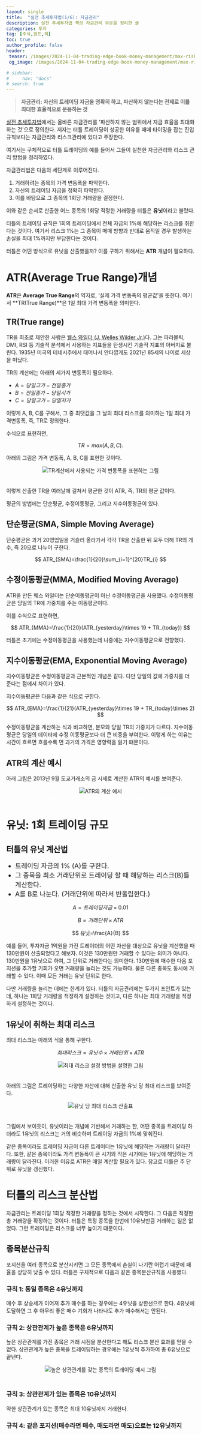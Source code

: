 ```yaml
---
layout: single
title:  "실전 추세투자법(1/6): 자금관리"
description: 실전 추세투자법 책의 자금관리 부분을 정리한 글
categories: 투자
tag: [주식,퀀트,책]
toc: true
author_profile: false
header:
 teaser: /images/2024-11-04-trading-edge-book-money-management/max-risk.webp
 og_image: /images/2024-11-04-trading-edge-book-money-management/max-risk.webp

# sidebar:
#     nav: "docs"
# search: true
---
```

> **자금관리: 자신의 트레이딩 자금을 명확히 하고, 파산하지 않는다는 전제로 이를 최대한 효율적으로 운용하는 것**

[실전 추세투자법](/투자/trading-edge-book)에서는 올바른 자금관리를 '파산하지 않는 범위에서 자금 효율을 최대화하는 것'으로 정의한다. 저자는 터틀 트레이딩이 성공한 이유를 매매 타이밍을 잡는 진입규칙보다는 자금관리와 리스크관리에 있다고 주장한다.

여기서는 구체적으로 터틀 트레이딩의 예를 들어서 그들이 실천한 자금관리와 리스크 관리 방법을 정리하였다.

자금관리법은 다음의 세단계로 이루어진다.
1. 거래하려는 종목의 가격 변동폭을 파악한다.
2. 자신의 트레이딩 자금을 정확히 파악한다.
3. 이를 바탕으로 그 종목의 1회당 거래량을 결정한다.

이와 같은 순서로 산출한 어느 종목의 1회당 적정한 거래량을 터틀은 **유닛**이라고 불렀다. 

터틀의 트레이딩 규칙은 1회의 트레이딩에서 전체 자금의 1%에 해당하는 리스크를 취한다는 것이다. 여기서 리스크 1%는 그 종목이 매매 방향과 반대로 움직일 경우 발생하는 손실을 최대 1%까지만 부담한다는 것이다.

터틀은 어떤 방식으로 유닛을 산출했을까? 이를 구하기 위해서는 **ATR** 개념이 필요하다.

# ATR(Average True Range)개념
**ATR**은 **Average True Range**의 약자로, '실제 가격 변동폭의 평균값'을 뜻한다. 여기서 **TR(True Range)**은 1일 최대 가격 변동폭을 의미한다.

## TR(True range)
TR을 최초로 제안한 사람은 [웰스 와일더 (J. Welles Wilder Jr.)]((https://en.wikipedia.org/wiki/J._Welles_Wilder_Jr.))다. 그는 파라볼릭, DMI, RSI 등 기술적 분석에서 사용하는 지표들을 탄생시킨 기술적 지표의 아버지로 불린다. 1935년 미국의 테네시주에서 태어나서 안타깝게도 2021년 85세의 나이로 세상을 떠났다.

TR의 계산에는 아래의 세가지 변동폭이 필요하다.

- $A = 당일고가 - 전일종가$
- $B = 전일종가 - 당일시가$
- $C = 당일고가 - 당일저가$

이렇게 A, B, C를 구해서, 그 중 최댓값을 그 날의 최대 리스크를 의미하는 1일 최대 가격변동폭, 즉, TR로 정의한다.

수식으로 표현하면,

$$
TR=max(A,B,C).
$$

아래의 그림은 가격 변동폭, A, B, C를 표현한 것이다.

<p align="center">   
    <img src="/images/2024-11-04-trading-edge-book-money-management/TR-concept.webp" alt="TR계산에서 사용되는 가격 변동폭을 표현하는 그림">
    <br>
   <span style="font-style: italic; color: #FFFFFF;">Fig. 1 TR계산의 가격 변동폭 A,B,C (출처: 실전 추세투자법) </span>
</p>

이렇게 산출한 TR을 여러날에 걸쳐서 평균한 것이 ATR, 즉, TR의 평균 값이다.

평균의 방법에는 단순평균, 수정이동평균, 그리고 지수이동평균이 있다.

## 단순평균(SMA, Simple Moving Average)
단순평균은 과거 20영업일을 거슬러 올라가서 각각 TR을 산출한 뒤 모두 더해 TR의 개수, 즉 20으로 나누어 구한다.

$$
ATR_{SMA}=\frac{1}{20}\sum_{i=1}^{20}TR_{i}
$$

## 수정이동평균(MMA, Modified Moving Average)
ATR을 만든 웨스 와일더는 단순이동평균이 아닌 수정이동평균을 사용했다. 수정이동평균은 당일의 TR에 가중치를 주는 이동평균이다. 

이를 수식으로 표현하면,

$$
ATR_{MMA}=\frac{1}{20}(ATR_{yesterday}\times 19 + TR_{today})
$$

터틀은 초기에는 수정이동평균을 사용했는데 나중에는 지수이동평균으로 전향했다.

## 지수이동평균(EMA, Exponential Moving Average)
지수이동평균은 수정이동평균과 근본적인 개념은 같다. 다만 당일의 값에 가중치를 더 준다는 점에서 차이가 있다.

지수이동평균은 다음과 같은 식으로 구한다.

$$
ATR_{EMA}=\frac{1}{21}(ATR_{yesterday}\times 19 + TR_{today}\times 2)
$$

수정이동평균을 계산하는 식과 비교하면, 분모와 당일 TR의 가중치가 다르다. 지수이동평균은 당일의 데이터에 수정 이동평균보다 더 큰 비중을 부여한다. 이렇게 하는 이유는 시간이 흐르면 흐를수록 먼 과거의 가격은 영향력을 잃기 떄문이다.

## ATR의 계산 예시
아래 그림은 2013년 9월 도쿄거래소의 금 시세로 계산한 ATR의 예시를 보여준다.

<p align="center">   
    <img src="/images/2024-11-04-trading-edge-book-money-management/ATR-example.webp" alt="ATR의 계산 에시">
    <br>
   <span style="font-style: italic; color: #FFFFFF;">Fig. 2 도쿄 거래소의 금 시세로 계산한 ATR 계산 예 (출처: 실전 추세투자법) </span>
</p>

# 유닛: 1회 트레이딩 규모

## 터틀의 유닛 계산법

<div class="notice--primary">
<ul>
    <li style="font-size: 1.25em;">트레이딩 자금의 1% (A)를 구한다.</li>
    <li style="font-size: 1.25em;">그 종목을 최소 거래단위로 트레이딩 할 때 해당하는 리스크(B)를 계산한다.</li>
    <li style="font-size: 1.25em;">A를 B로 나눈다. (거래단위에 따라서 반올림한다.)</li>
</ul>
</div>

$$
A=트레이딩 자금\times 0.01
$$

$$
B=거래단위\times ATR
$$

$$
유닛=\frac{A}{B}
$$

예를 들어, 투자자금 1억원을 가진 트레이더의 어떤 자산을 대상으로 유닛을 계산했을 때 130만원이 산출되었다고 해보자. 이것은 130만원만 거래할 수 있다는 의미가 아니다. 130만원을 1유닛으로 하여, 그 단위로 거래한다는 의미한다. 130만원에 매수한 다음 포지션을 추가할 기회가 오면 거래량을 늘리는 것도 가능하다. 물론 다른 종목도 동시에 거래할 수 있다. 이때 모든 거래는 유닛 단위로 한다.

다만 거래량을 늘리는 데에는 한계가 있다. 터틀의 자금관리에는 두가지 포인트가 있는데, 하나는 1회당 거래량을 적정하게 설정하는 것이고, 다른 하나는 최대 거래량을 적정하게 설정하는 것이다.

## 1유닛이 취하는 최대 리스크
최대 리스크는 아래의 식을 통해 구한다.

$$
최대 리스크 = 유닛 수\times 거래단위 \times ATR 
$$

<p align="center">   
    <img src="/images/2024-11-04-trading-edge-book-money-management/max-risk.webp" alt="최대 리스크 설정 방법을 설명한 그림">
    <br>
   <span style="font-style: italic; color: #FFFFFF;">Fig. 3 최대 리스크 설정 (출처: 실전 추세투자법) </span>
</p>

아래의 그림은 트레이딩하는 다양한 자산에 대해 산출한 유닛 당 최대 리스크를 보여준다.

<p align="center">   
    <img src="/images/2024-11-04-trading-edge-book-money-management/max-risk-table.webp" alt="유닛 당 최대 리스크 산출표">
    <br>
   <span style="font-style: italic; color: #FFFFFF;">Fig. 4 다양한 자산의 유닛당 최대 리스크 산출표 (출처: 실전 추세투자법) </span>
</p>

그림에서 보이듯이, 유닛이라는 개념에 기반해서 거래하는 한, 어떤 종목을 트레이딩 하더라도 1유닛의 리스크는 거의 비슷하며 트레이딩 자금의 1%에 맞춰진다.

같은 종목이라도 트레이딩 자금이 다른 트레이더는 1유닛에 해당하는 거래량이 달라진다. 또한, 같은 종목이라도 가격 변동폭이 큰 시기와 작은 시기에는 1유닛에 해당하는 거래량이 달라진다. 이러한 이유로 ATR은 매일 계산할 필요가 있다. 참고로 터틀은 주 단위로 유닛을 갱신했다.

# 터틀의 리스크 분산법
 자금관리는 트레이딩 1회당 적정한 거래량을 정하는 것에서 시작한다. 그 다음은 적정한 총 거래량을 확정하는 것이다. 터틀은 특정 종목을 한번에 10유닛만큼 거래하는 일은 없었다. 그런 트레이딩은 리스크를 너무 높이기 떄문이다. 
 
## 종목분산규칙
포지션을 여러 종목으로 분산시키면 그 모든 종목에서 손실이 나기란 어렵기 때문에 패율을 상당히 낮출 수 있다. 터틀은 구체적으로 다음과 같은 종목분산규칙을 사용했다.

### 규칙 1: 동일 종목은 4유닛까지
매수 후 상승세가 이어져 추가 매수를 하는 경우에는 4유닛을 상한선으로 한다. 4유닛에 도달하면 그 후 아무리 좋은 매수 기회가 나타나도 추가 매수해서는 안된다. 

### 규칙 2: 상관관계가 높은 종목은 6유닛까지
높은 상관관계를 가진 종목은 거래 시점을 분산한다고 해도 리스크 분산 효과를 얻을 수 없다. 상관관계가 높은 종목을 트레이딩하는 경우에는 1유닛씩 추가하여 총 6유닛으로 끝낸다.

<p align="center">   
    <img src="/images/2024-11-04-trading-edge-book-money-management/corr-unit.webp" alt="높은 상관관계를 갖는 종목의 트레이딩 예시 그림">
    <br>
   <span style="font-style: italic; color: #FFFFFF;">Fig. 5 높은 상관관계를 갖는 종목의 트레이딩 예시 (출처: 실전 추세투자법)</span>
</p>

### 규칙 3: 상관관계가 있는 종목은 10유닛까지
약한 상관관계가 있는 종목은 최대 10유닛까지 거래한다.

### 규칙 4: 같은 포지션(매수라면 매수, 매도라면 매도)으로는 12유닛까지

